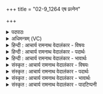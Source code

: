 +++
title = "02-9_1264 एष प्रत्नेन"

+++
<details><summary>पदपाठः</summary>

ए꣣षः꣢। प्र꣣त्ने꣡न꣢। ज꣡न्म꣢꣯ना। दे꣣वः꣢। दे꣣वे꣡भ्यः꣢। सु꣣तः꣢। ह꣡रिः꣢꣯। प꣣वि꣡त्रे꣢। अ꣣र्षति। १२६४।
</details>

<details><summary>अधिमन्त्रम् (VC)</summary>

- पवमानः सोमः
- शुनःशेप आजीगर्तिः स देवरातः कृत्रिमो वैश्वामित्रः
- गायत्री
- षड्जः
</details>

<details><summary>हिन्दी : आचार्य रामनाथ वेदालंकार - विषयः</summary>

नवमी ऋचा पहले ७५८ क्रमाङ्क पर परमात्मा के विषय में व्याख्यात हो चुकी है। यहाँ मनुष्य के द्वितीय जन्म का विषय है।
</details>

<details><summary>हिन्दी : आचार्य रामनाथ वेदालंकार - पदार्थः</summary>

पदार्थान्वय -  (प्रत्नेन जन्मना) आचार्य से प्राप्त श्रेष्ठ जन्म से (देवेभ्यः) दिव्य गुणों के प्रसारार्थ (सुतः) उत्पन्न किया हुआ (एषः) यह (हरिः) दीनों का दुःख हरनेवाला मनुष्य (पवित्रे) पवित्र कर्म में (अर्षति) संलग्न होता है ॥ आचार्य जब बालक का उपनयन संस्कार करता है, तब उसे अपने गर्भ में धारण करता है। तीन रात्रियों तक उसे गर्भ में रखे रहता है। जब वह जन्म लेता है अर्थात् स्नातक बनता है, तब उसे देखने के लिए चारों ओर से विद्वान् लोग एकत्र होते हैं (अथ० ११।५।३)। आचार्य विद्या से विद्यार्थी को दूसरा जन्म देता है, वही श्रेष्ठ जन्म है, माता-पिता तो शरीर को ही जन्म देते हैं। (आप० १।१।१।१४-१८)। इस द्वितीय जन्म में सावित्री (गायत्री) माता होती है और आचार्य पिता (मनु० २।१७०)। इत्यादि प्रमाणों के आधार पर आचार्य और सावित्री के द्वारा जो द्वितीय जन्म प्राप्त होता है, वही श्रेष्ठ है ॥९॥
</details>

<details><summary>हिन्दी : आचार्य रामनाथ वेदालंकार - भावार्थः</summary>

भावार्थ -  प्रथम जन्म माता-पिता से प्राप्त होता है,वह मुख्य रूप से शरीर का जन्म होता है। दूसरा विद्या और सदाचार का जन्म आचार्य तथा सावित्री से होता है। द्वितीय जन्म प्राप्त करके मनुष्य पवित्र आचरणवाला हो जाता है। द्वितीय जन्म से ही वह द्विज और उस जन्म की प्राप्ति के बिना शूद्र कहलाता है ॥९॥
</details>

<details><summary>संस्कृत : आचार्य रामनाथ वेदालंकार - विषयः</summary>

नवमी ऋक् पूर्वं ७५८ क्रमाङ्के परमात्मविषये व्याख्याता। अत्र मनुष्यस्य द्वितीयजन्मविषयमाह।
</details>

<details><summary>संस्कृत : आचार्य रामनाथ वेदालंकार - पदार्थः</summary>

पदार्थान्वय -  (प्रत्नेन जन्मना) आचार्यात् प्राप्तेन श्रेष्ठेन जनुषा (देवेभ्यः) दिव्यगुणेभ्यः, दिव्यगुणानां प्रचारायेत्यर्थः (सुतः) उत्पादितः (एषः) अयम् (हरिः) दीनानां दुःखहर्ता मनुष्यः। [हरयः इति मनुष्यनामसु पठितम्। निघं० २।३।] (पवित्रे) पवित्रे कर्मणि (अर्षति) गच्छति, व्याप्रियते ॥ आ॒चा॒र्यऽ उप॒नय॑मानो ब्रह्मचा॒रिणं॑ कृणुते॒ गर्भ॑म॒न्तः। तं रात्री॑स्ति॒स्र उ॒दरे॑ बिभर्ति॒ तं जा॒तं द्रष्टु॑मभि॒संय॑न्ति दे॒वाः ॥ अथ० ११।५।३, यस्माद् धर्मानाचिनोति स आचार्यः स हि विद्यातस्तं जनयति। तच्छ्रेष्ठं जन्म। शरीरमेव मातापितरौ जनयतः ॥ आप० ध० सू० १।१।१।१४-१८। अत्रास्य माता सावित्री पिता त्वाचार्य उच्यते। मनु० २।१७०। इत्यादिप्रामाण्याद् आचार्यसावित्र्योः सकाशाद् यद् द्वितीयं जन्म प्राप्यते तच्छ्रेष्ठम् ॥९॥
</details>

<details><summary>संस्कृत : आचार्य रामनाथ वेदालंकार - भावार्थः</summary>

भावार्थ -  प्रथमं जन्म मातापितृभ्यां प्राप्यते,तच्च मुख्यतो देहस्य जन्म भवति। द्वितीयं विद्यायाः सदाचारस्य च जन्माचार्यसावित्र्योः सकाशाज्जायते। द्वितीयं जन्म प्राप्य नरः पवित्राचरणत्वं प्रतिपद्यते। तेन द्वितीयेन जन्मना मनुष्यो द्विजस्तज्जन्मप्राप्तिं विना च शूद्र उच्यते ॥९॥
</details>

<details><summary>संस्कृत : आचार्य रामनाथ वेदालंकार - पादटिप्पनी</summary>

टिप्पनी -   १. ऋ० ९।३।९,साम० ७५८।
</details>